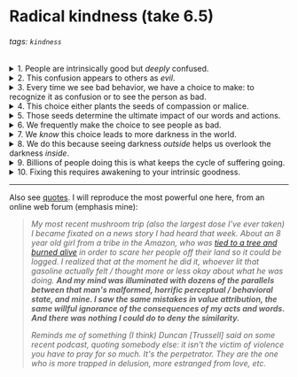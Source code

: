 # Radical kindness (take 6.5)

###### tags: `kindness`

<details>
<summary> 1.
People are intrinsically good but <i>deeply</i> confused.
</summary>

\
There is no scientific consensus on the fundamental nature of mind, but countless contemplative explorers report that when the mind is unconfused, it naturally desires the best for everyone.
</details>


<details>
<summary> 2.
This confusion appears to others as <i>evil</i>.
</summary>

\
People desperately want to be free of suffering. Lacking insight into their minds, they often do (extremely) foolish things in hopes of respite. Externally, this confusion often appears indistinguishable from intentional malice.
</details>


<details>
<summary> 3.
Every time we see bad behavior, we have a choice to make: to recognize it as confusion or to see the person as bad.
</summary>

\
The radical idea here is that *all* apparent evil is ultimately rooted in confusion. Sometimes we can see this, but often we can't. When we can't, we simply see a "bad person."

The truth is, you don't actually need to understand the details of a particular person's confusion to have compassion for it. Simply understanding that confusion is ultimately the *only possible explanation* is enough for you to make the choice for compassion. But this understanding requires some insight.

When a behavior is particularly egregious, we convince ourselves that it would be naive to see it as mere confusion. We tell ourselves that this would make us soft. But this isn't true; our response can still be as fierce as needed. There's a deeper reason that we choose to see people as bad, which we will address soon.
</details>


<details>
<summary> 4.
This choice either plants the seeds of compassion or malice.
</summary>

\
Bring to mind various scenarios, starting with minor misbehaviors and working your way up. In each case, first imagine feeling "this person needs help" (in the compassionate sense, not the condescending one), and then tasting the contempt / condescension / malice / self-righteousness that accompanies seeing them as *bad*.

In the former case, we hope to see people *relieved* of their confusion; in the latter, there is no such desire. In fact, we generally take pleasure in seeing such people get pushed further *into* confusion, as though they deserve it (for being bad). This is malicious.
</details>


<details>
<summary> 5.
Those seeds determine the ultimate impact of our words and actions.
</summary>

\
People (friends, enemies, and bystanders alike) are *exquisitely* sensitive to our motives. Even when we're just ridiculing enemies amongst friends, our friends can sense whether we're being compassionate or malicious, and it subconsciously nudges their minds in one direction or the other.

Our response to bad behavior therefore has effects far beyond the immediate physical ones. We can *mock* others with love or malice, and even [*shoot people* with love](https://www.snopes.com/fact-check/dalai-gun/) or malice. The intention has *far* greater ripple effects than we normally care to admit.

This explanation may not be very convincing. In truth, seeing the full implications of your motivations requires deep insight and is hard to validate scientifically. But even without this insight, part of you will recognize some truth here if you reflect very honestly.
</details>


<details>
<summary> 6.
We frequently make the choice to see people as bad.
</summary>

\
Our first instinct, when hearing about (or seeing) bad behavior, is to see the person as bad. Reflect on how *natural* this feels, and how much effort is required to overcome it. Notice how often we convince ourselves that it would be *wrong* to have compassion --- despite the fact that compassionate motivation doesn't preclude any particular action we might take to *stop* the bad behavior.
</details>


<details>
<summary> 7.
We <i>know</i> this choice leads to more darkness in the world.
</summary>

\
Again, this one is hard to swallow without a particular insight. But at some point, it occurs to us that we *always knew* that we were creating evil in the name of good. We may have known it only subconsciously --- but now we see that "subconscious" is just a name for *conscious* aspects that we push out of view because they are too painful to confront head-on.

The same mechanism that prevents us from acknowledging the darkness within us prevents us from recognizing that we are behaving this way. Knowingly creating evil sounds like something only a *bad* person would do, but remember: there are no "bad people." We do it out of confusion.
</details>


<details>
<summary> 8.
We do this because seeing darkness <i>outside</i> helps us overlook the darkness <i>inside</i>.
</summary>

\
Part of us knows that there is darkness within us, and this terrifies us --- frequently to the point that we cannot admit that it even exists. Therefore we seek, exaggerate, and even project darkness outside, so that we don't have to confront it internally. As a result, compassion --- the desire to reduce darkness outside --- feels threatening. It's much "safer" to ensure that other people stay trapped in confusion, which is why it feels so good to (maliciously) mock our enemies.
</details>


<details>
<summary> 9.
Billions of people doing this is what keeps the cycle of suffering going.
</summary>

\
One big way of being of service in the world is becoming aware of all the places we are adding to the darkness in the name of good. Because we consider it *good*, the explanation for why the world is so *bad* is always somebody else (have you noticed this?). So we accuse them, which only confirms to them that *we* are the problem, generating a vicious cycle that none of us is willing to break.

The result of eight billion people doing this is the mess you see. Each of us has a piece to contribute to the puzzle, some undoubtedly larger than others. By healing our own issues, we begin to see how we can help others heal theirs, rather than adding more fuel to the fire like we have been.
</details>


<details>
<summary> 10.
Fixing this requires awakening to your intrinsic goodness.
</summary>

\
I cannot justify scientifically the assertion that the nature of consciousness is intrinsic goodness, but I can confirm that it can be known concretely.
    
Learning to perceive this directly does several things. It enables us to perceive the same goodness in others, and to recognize their darkness as extrinsic. It empowers us to confront our own shadows, which in turn alleviates the need to project them outward. Perhaps most powerfully, it brings down our defenses, enabling us to see clearly how we have been active participants in this madness --- and crucially, graces us with the self-compassion to see that it's *not our fault*.

This alone does not solve the problem, but it is a necessary first step.
</details>

---

Also see [quotes](https://hackmd.io/@monktastic/radical-kindness-quotes). I will reproduce the most powerful one here, from an online web forum (emphasis mine):

> *My most recent mushroom trip (also the largest dose I've ever taken) I became fixated on a news story I had heard that week. About an 8 year old girl from a tribe in the Amazon, who was [tied to a tree and burned alive](https://www.survivalinternational.org/news/8033) in order to scare her people off their land so it could be logged. I realized that at the moment he did it, whoever lit that gasoline actually felt / thought more or less okay about what he was doing. **And my mind was illuminated with dozens of the parallels between that man's malformed, horrific perceptual / behavioral state, and mine. I saw the same mistakes in value attribution, the same willful ignorance of the consequences of my acts and words. And there was nothing I could do to deny the similarity.***
> 
> *Reminds me of something (I think) Duncan [Trussell] said on some recent podcast, quoting somebody else: it isn't the victim of violence you have to pray for so much. It's the perpetrator. They are the one who is more trapped in delusion, more estranged from love, etc.*